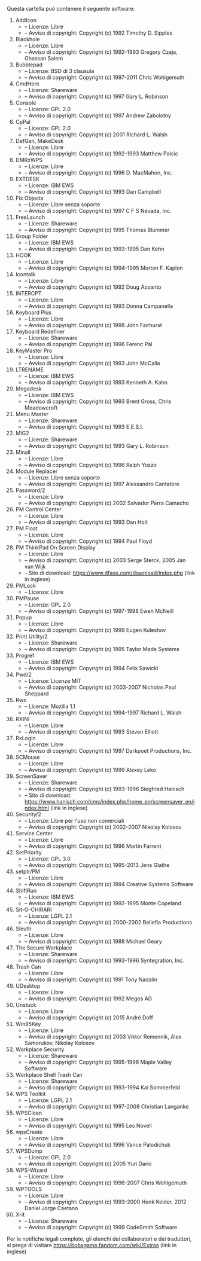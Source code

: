 ﻿Questa cartella può contenere il seguente software:

1. AddIcon
   - – Licenze: Libre
   - – Avviso di copyright: Copyright (c) 1992 Timothy D. Sipples
3. Blackhole
   - – Licenze: Libre
   - – Avviso di copyright: Copyright (c) 1992-1993 Gregory Czaja, Ghassan Salem
4. Bubblepad
   - – Licenze: BSD di 3 clausula
   - – Avviso di copyright: Copyright (c) 1997-2011 Chris Wohlgemuth
5. CmdHere
   - – Licenze: Shareware
   - – Avviso di copyright: Copyright (c) 1997 Gary L. Robinson
6. Console
   - – Licenze: GPL 2.0
   - – Avviso di copyright: Copyright (c) 1997 Andrew Zabolotny
7. CpPal
   - – Licenze: GPL 2.0
   - – Avviso di copyright: Copyright (c) 2001 Richard L. Walsh
8. DefGen, MakeDesk
   - – Licenze: Libre
   - – Avviso di copyright: Copyright (c) 1992-1993 Matthew Palcic
9. DMRxWPS
    - – Licenze: Libre
    - – Avviso di copyright: Copyright (c) 1996 D. MacMahon, Inc.
10. EXTDESK
    - – Licenze: IBM EWS
    - – Avviso di copyright: Copyright (c) 1993 Dan Campbell
11. Fix Objects
    - – Licenze: Libre senza soporte
    - – Avviso di copyright: Copyright (c) 1997 C F S Nevada, Inc.
12. FreeLaunch
    - – Licenze: Shareware
    - – Avviso di copyright: Copyright (c) 1995 Thomas Blummer
13. Group Folder
    - – Licenze: IBM EWS
    - – Avviso di copyright: Copyright (c) 1993-1995 Dan Kehn
14. HOOK
    - – Licenze: Libre
    - – Avviso di copyright: Copyright (c) 1994-1995 Morton F. Kaplon
15. Icontalk
    - – Licenze: Libre
    - – Avviso di copyright: Copyright (c) 1992 Doug Azzarito
16. INTERCPT
    - – Licenze: Libre
    - – Avviso di copyright: Copyright (c) 1993 Donna Campanella
17. Keyboard Plus
    - – Licenze: Libre
    - – Avviso di copyright: Copyright (c) 1998 John Fairhurst
18. Keyboard Redefiner
    - – Licenze: Shareware
    - – Avviso di copyright: Copyright (c) 1996 Ferenc Pál
19. KeyMaster Pro
    - – Licenze: Libre
    - – Avviso di copyright: Copyright (c) 1993 John McCalla
20. LTRENAME
    - – Licenze: IBM EWS
    - – Avviso di copyright: Copyright (c) 1993 Kenneth A. Kahn
21. Megadesk
    - – Licenze: IBM EWS
    - – Avviso di copyright: Copyright (c) 1993 Brent Gross, Chris Meadowcroft
22. Menu Master
    - – Licenze: Shareware
    - – Avviso di copyright: Copyright (c) 1993 E.E.S.I.
23. MIG2
    - – Licenze: Shareware
    - – Avviso di copyright: Copyright (c) 1993 Gary L. Robinson
24. Minall
    - – Licenze: Libre
    - – Avviso di copyright: Copyright (c) 1996 Ralph Yozzo
25. Module Replacer
    - – Licenze: Libre senza soporte
    - – Avviso di copyright: Copyright (c) 1997 Alessandro Cantatore
26. Password/2
    - – Licenze: Libre
    - – Avviso di copyright: Copyright (c) 2002 Salvador Parra Camacho
27. PM Control Center
    - – Licenze: Libre
    - – Avviso di copyright: Copyright (c) 1993 Dan Holt
28. PM Float
    - – Licenze: Libre
    - – Avviso di copyright: Copyright (c) 1994 Paul Floyd
29. PM ThinkPad On Screen Display
    - – Licenze: Libre
    - – Avviso di copyright: Copyright (c) 2003 Serge Sterck, 2005 Jan van Wijk
    - – Sito di download: https://www.dfsee.com/download/index.php (link in inglese)
30. PMLock
    - – Licenze: Libre
31. PMPause
    - – Licenze: GPL 2.0
    - – Avviso di copyright: Copyright (c) 1997-1998 Ewen McNeill
32. Popup
    - – Licenze: Libre
    - – Avviso di copyright: Copyright (c) 1999 Eugen Kuleshov
33. Print Utility/2
    - – Licenze: Shareware
    - – Avviso di copyright: Copyright (c) 1995 Taylor Made Systems
34. Progref
    - – Licenze: IBM EWS
    - – Avviso di copyright: Copyright (c) 1994 Felix Sawicki
35. Pwd/2
    - – Licenze: Licenze MIT
    - – Avviso di copyright: Copyright (c) 2003-2007 Nicholas Paul Sheppard
36. Rwx
    - – Licenze: Mozilla 1.1
    - – Avviso di copyright: Copyright (c) 1994-1997 Richard L. Walsh
37. RXINI
    - – Licenze: Libre
    - – Avviso di copyright: Copyright (c) 1993 Steven Elliott
38. RxLogin
    - – Licenze: Libre
    - – Avviso di copyright: Copyright (c) 1997 Darkpoet Productions, Inc.
39. SCMouse
    - – Licenze: Libre
    - – Avviso di copyright: Copyright (c) 1999 Alexey Leko
40. ScreenSaver
    - – Licenze: Shareware
    - – Avviso di copyright: Copyright (c) 1993-1996 Siegfried Hanisch
    - – Sito di download: https://www.hanisch.com/cms/index.php/home_en/screensaver_en/index.html (link in inglese)
41. Security/2
    - – Licenze: Libre per l'uso non comerciali
    - – Avviso di copyright: Copyright (c) 2002-2007 Nikolay Kolosov
42. Service Center
    - – Licenze: Libre
    - – Avviso di copyright: Copyright (c) 1996 Martin Farrent
43. SetPriority
    - – Licenze: GPL 3.0
    - – Avviso di copyright: Copyright (c) 1995-2013 Jens Glathe
44. setptr/PM
    - – Licenze: Libre
    - – Avviso di copyright: Copyright (c) 1994 Creative Systems Software
45. ShiftRun
    - – Licenze: IBM EWS
    - – Avviso di copyright: Copyright (c) 1992-1995 Monte Copeland
46. Sit-O-CHIRARI
    - – Licenze: LGPL 2.1
    - – Avviso di copyright: Copyright (c) 2000-2002 Bellefia Productions
47. Sleuth
    - – Licenze: Libre
    - – Avviso di copyright: Copyright (c) 1988 Michael Geary
48. The Secure Workplace
    - – Licenze: Shareware
    - – Avviso di copyright: Copyright (c) 1993-1996 Syntegration, Inc.
49. Trash Can
    - – Licenze: Libre
    - – Avviso di copyright: Copyright (c) 1991 Tony Nadalin
50. UDesktop
    - – Licenze: Libre
    - – Avviso di copyright: Copyright (c) 1992 Megos AG
51. Unstuck
    - – Licenze: Libre
    - – Avviso di copyright: Copyright (c) 2015 André Doff
52. Win95Key
    - – Licenze: Libre
    - – Avviso di copyright: Copyright (c) 2003 Viktor Remennik, Alex Samorukov, Nikolay Kolosov
53. Workplace Security
    - – Licenze: Shareware
    - – Avviso di copyright: Copyright (c) 1995-1996 Maple Valley Software
54. Workplace Shell Trash Can
    - – Licenze: Shareware
    - – Avviso di copyright: Copyright (c) 1993-1994 Kai Sommerfeld
55. WPS Toolkit
    - – Licenze: LGPL 2.1
    - – Avviso di copyright: Copyright (c) 1997-2008 Christian Langanke
56. WPSClean
    - – Licenze: Libre
    - – Avviso di copyright: Copyright (c) 1995 Les Novell
57. wpsCreate
    - – Licenze: Libre
    - – Avviso di copyright: Copyright (c) 1996 Vance Palodichuk
58. WPSDump
    - – Licenze: GPL 2.0
    - – Avviso di copyright: Copyright (c) 2005 Yuri Dario
59. WPS-Wizard
    - – Licenze: Libre
    - – Avviso di copyright: Copyright (c) 1996-2007 Chris Wohlgemuth
60. WPTOOLS
    - – Licenze: Libre
    - – Avviso di copyright: Copyright (c) 1993-2000 Henk Kelder, 2012 Daniel Jorge Caetano
61. X-it
    - – Licenze: Shareware
    - – Avviso di copyright: Copyright (c) 1999 CodeSmith Software

Per le notifiche legali complete, gli elenchi dei collaboratori e dei traduttori, si prega di visitare https://bobsgame.fandom.com/wiki/Extras (link in inglese)
